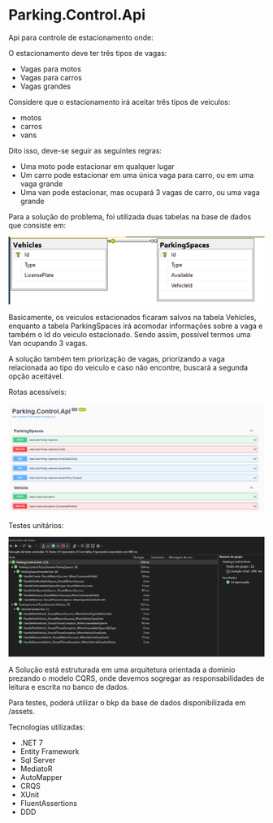 # Parking.Control.Api
Api para controle de estacionamento onde:

O estacionamento deve ter três tipos de vagas:

- Vagas para motos
- Vagas para carros
- Vagas grandes

Considere que o estacionamento irá aceitar três tipos de veiculos:

- motos
- carros
- vans

Dito isso, deve-se seguir as seguintes regras:

- Uma moto pode estacionar em qualquer lugar
- Um carro pode estacionar em uma única vaga para carro, ou em uma vaga grande
- Uma van pode estacionar, mas ocupará 3 vagas de carro, ou uma vaga grande

Para a solução do problema, foi utilizada duas tabelas na base de dados que consiste em:

![Alt text](assets/image.png)

Basicamente, os veiculos estacionados ficaram salvos na tabela Vehicles, enquanto a tabela ParkingSpaces irá acomodar informações sobre a vaga e também o Id do veiculo estacionado. Sendo assim, possível termos uma Van ocupando 3 vagas.

A solução também tem priorização de vagas, priorizando a vaga relacionada ao tipo do veiculo e caso não encontre, buscará a segunda opção aceitável.

Rotas acessíveis:

![Alt text](assets/image-1.png)

Testes unitários:

![Alt text](assets/image-2.png)

A Solução está estruturada em uma arquitetura orientada a dominio prezando o modelo CQRS, onde devemos sogregar as responsabilidades de leitura e escrita no banco de dados.

Para testes, poderá utilizar o bkp da base de dados disponibilizada em /assets.

Tecnologias utilizadas:

- .NET 7
- Entity Framework
- Sql Server
- MediatoR
- AutoMapper
- CRQS
- XUnit
- FluentAssertions
- DDD